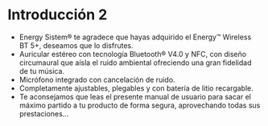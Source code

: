 Introducción 2
=============
* Energy Sistem® te agradece que hayas adquirido el Energy™ Wireless BT 5+, deseamos que lo disfrutes.
* Auricular estéreo con tecnología Bluetooth® V4.0 y NFC, con diseño circumaural que aísla el ruido ambiental ofreciendo una gran fidelidad de tu música. 
* Micrófono integrado con cancelación de ruido. 
* Completamente ajustables, plegables y con batería de litio recargable.
* Te aconsejamos que leas el presente manual de usuario para sacar el máximo partido a tu producto de forma segura, aprovechando todas sus prestaciones...
